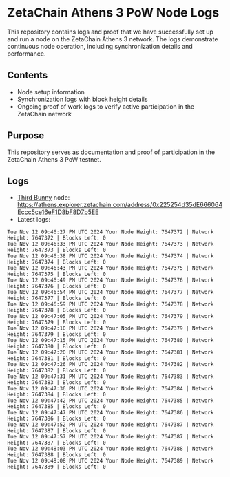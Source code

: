 # ZetaChain Athens 3 PoW Node Logs
This repository contains logs and proof that we have successfully set up and run a node on the ZetaChain Athens 3 network. The logs demonstrate continuous node operation, including synchronization details and performance.

## Contents
- Node setup information
- Synchronization logs with block height details
- Ongoing proof of work logs to verify active participation in the ZetaChain network

## Purpose
This repository serves as documentation and proof of participation in the ZetaChain Athens 3 PoW testnet.

## Logs

- [Third Bunny](https://thirdbunny.xyz/) node: https://athens.explorer.zetachain.com/address/0x225254d35dE666064Eccc5ce16eF1D8bF8D7b5EE
- Latest logs:
```
Tue Nov 12 09:46:27 PM UTC 2024 Your Node Height: 7647372 | Network Height: 7647372 | Blocks Left: 0
Tue Nov 12 09:46:33 PM UTC 2024 Your Node Height: 7647373 | Network Height: 7647373 | Blocks Left: 0
Tue Nov 12 09:46:38 PM UTC 2024 Your Node Height: 7647374 | Network Height: 7647374 | Blocks Left: 0
Tue Nov 12 09:46:43 PM UTC 2024 Your Node Height: 7647375 | Network Height: 7647375 | Blocks Left: 0
Tue Nov 12 09:46:49 PM UTC 2024 Your Node Height: 7647376 | Network Height: 7647376 | Blocks Left: 0
Tue Nov 12 09:46:54 PM UTC 2024 Your Node Height: 7647377 | Network Height: 7647377 | Blocks Left: 0
Tue Nov 12 09:46:59 PM UTC 2024 Your Node Height: 7647378 | Network Height: 7647378 | Blocks Left: 0
Tue Nov 12 09:47:05 PM UTC 2024 Your Node Height: 7647379 | Network Height: 7647379 | Blocks Left: 0
Tue Nov 12 09:47:10 PM UTC 2024 Your Node Height: 7647379 | Network Height: 7647379 | Blocks Left: 0
Tue Nov 12 09:47:15 PM UTC 2024 Your Node Height: 7647380 | Network Height: 7647380 | Blocks Left: 0
Tue Nov 12 09:47:20 PM UTC 2024 Your Node Height: 7647381 | Network Height: 7647381 | Blocks Left: 0
Tue Nov 12 09:47:26 PM UTC 2024 Your Node Height: 7647382 | Network Height: 7647382 | Blocks Left: 0
Tue Nov 12 09:47:31 PM UTC 2024 Your Node Height: 7647383 | Network Height: 7647383 | Blocks Left: 0
Tue Nov 12 09:47:36 PM UTC 2024 Your Node Height: 7647384 | Network Height: 7647384 | Blocks Left: 0
Tue Nov 12 09:47:42 PM UTC 2024 Your Node Height: 7647385 | Network Height: 7647385 | Blocks Left: 0
Tue Nov 12 09:47:47 PM UTC 2024 Your Node Height: 7647386 | Network Height: 7647386 | Blocks Left: 0
Tue Nov 12 09:47:52 PM UTC 2024 Your Node Height: 7647387 | Network Height: 7647387 | Blocks Left: 0
Tue Nov 12 09:47:57 PM UTC 2024 Your Node Height: 7647387 | Network Height: 7647387 | Blocks Left: 0
Tue Nov 12 09:48:03 PM UTC 2024 Your Node Height: 7647388 | Network Height: 7647388 | Blocks Left: 0
Tue Nov 12 09:48:08 PM UTC 2024 Your Node Height: 7647389 | Network Height: 7647389 | Blocks Left: 0
```
